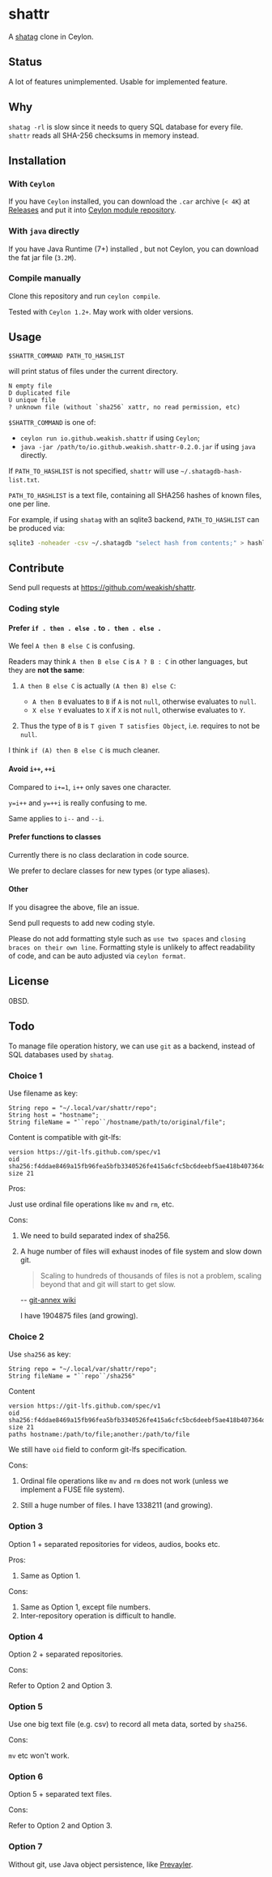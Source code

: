 shattr
========

A [shatag][] clone in Ceylon.

[shatag]: https://bitbucket.org/maugier/shatag

Status
------

A lot of features unimplemented.
Usable for implemented feature.

Why
----

`shatag -rl` is slow since it needs to query SQL database for every file.
`shattr` reads all SHA-256 checksums in memory instead.

Installation
--------------

### With `Ceylon`

If you have `Ceylon` installed, you can download the `.car` archive (`< 4K`) at
[Releases] and put it into [Ceylon module repository][repo].

### With `java` directly

If you have Java Runtime (7+) installed , but not Ceylon, you can download the fat jar file (`3.2M`).

### Compile manually

Clone this repository and run `ceylon compile`.

Tested with `Ceylon 1.2+`.
May work with older versions.

[Releases]: https://github.com/weakish/shattr/releases
[repo]: http://ceylon-lang.org/documentation/1.2/reference/repository/

Usage
------

    $SHATTR_COMMAND PATH_TO_HASHLIST

will print status of files under the current directory.

```
N empty file
D duplicated file
U unique file
? unknown file (without `sha256` xattr, no read permission, etc)
```

`$SHATTR_COMMAND` is one of:

- `ceylon run io.github.weakish.shattr` if using `Ceylon`;
- `java -jar /path/to/io.github.weakish.shattr-0.2.0.jar` if using `java` directly.

If `PATH_TO_HASHLIST` is not specified,
`shattr` will use `~/.shatagdb-hash-list.txt`.

`PATH_TO_HASHLIST` is a text file,
containing all SHA256 hashes of known files, one per line.

For example, if using `shatag` with an sqlite3 backend,
`PATH_TO_HASHLIST` can be produced via:

```sh
sqlite3 -noheader -csv ~/.shatagdb "select hash from contents;" > hashlist.csv
```

Contribute
----------

Send pull requests at <https://github.com/weakish/shattr>.

### Coding style

#### Prefer `if . then . else .` to `. then . else .`

We feel `A then B else C` is confusing.

Readers may think `A then B else C` is `A ? B : C` in other languages, but they are **not the same**:

1. `A then B else C` is actually `(A then B) else C`:

	 * `A then B` evaluates to `B` if `A` is not `null`, otherwise evaluates to `null`.
	 * `X else Y` evaluates to `X` if `X` is not `null`, otherwise evaluates to `Y`.

2. Thus the type of `B` is `T given T satisfies Object`, i.e. requires to not be `null`.

I think `if (A) then B else C` is much cleaner.

#### Avoid `i++`, `++i`

Compared to `i+=1`, `i++` only saves one character.

`y=i++` and `y=++i` is really confusing to me.

Same applies to `i--` and `--i`.

#### Prefer functions to classes

Currently there is no class declaration in code source.

We prefer to declare classes for new types (or type aliases).

#### Other

If you disagree the above, file an issue.

Send pull requests to add new coding style.

Please do not add formatting style such as `use two spaces` and `closing braces on their own line`.
Formatting style is unlikely to affect readability of code,
and can be auto adjusted via `ceylon format`.

License
--------

0BSD.

Todo
----------

To manage file operation history, we can use `git` as a backend,
instead of SQL databases used by `shatag`.

### Choice 1

Use filename as key:

```ceylon
String repo = "~/.local/var/shattr/repo";
String host = "hostname";
String fileName = "``repo``/hostname/path/to/original/file";
```

Content is compatible with git-lfs:

```
version https://git-lfs.github.com/spec/v1
oid sha256:f4ddae8469a15fb96fea5bfb3340526fe415a6cfc5bc6deebf5ae418b407364d
size 21
```

Pros:

Just use ordinal file operations like `mv` and `rm`, etc.

Cons:

1. We need to build separated index of sha256.

2. A huge number of files will exhaust inodes of file system and slow down git.

    > Scaling to hundreds of thousands of files is not a problem,
    > scaling beyond that and git will start to get slow.

    -- [git-annex wiki](https://git-annex.branchable.com/scalability/)

    I have 1904875 files (and growing).

### Choice 2

Use `sha256` as key:

```Ceylon
String repo = "~/.local/var/shattr/repo";
String fileName = "``repo``/sha256"
```

Content

```
version https://git-lfs.github.com/spec/v1
oid sha256:f4ddae8469a15fb96fea5bfb3340526fe415a6cfc5bc6deebf5ae418b407364d
size 21
paths hostname:/path/to/file;another:/path/to/file
```

We still have `oid` field to conform git-lfs specification.

Cons:

1. Ordinal file operations like `mv` and `rm` does not work
    (unless we implement a FUSE file system).

2. Still a huge number of files.
    I have 1338211 (and growing).

### Option 3

Option 1 + separated repositories for videos, audios, books etc.

Pros:

1. Same as Option 1.

Cons:

1. Same as Option 1, except file numbers.
2. Inter-repository operation is difficult to handle.

### Option 4

Option 2 + separated repositories.

Cons:

Refer to Option 2 and Option 3.

### Option 5

Use one big text file (e.g. csv) to record all meta data, sorted by `sha256`.

Cons:

`mv` etc won't work.

### Option 6

Option 5 + separated text files.

Cons:

Refer to Option 2 and Option 3.

### Option 7

Without git, use Java  object persistence, like [Prevayler][].

[Prevayler]:http://prevayler.org/
